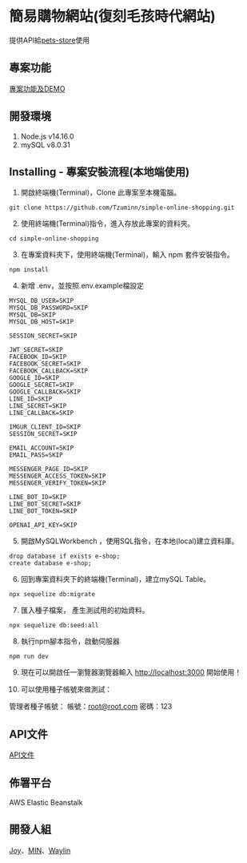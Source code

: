 # 簡易購物網站(復刻毛孩時代網站)
提供API給[pets-store](https://github.com/BearK0515/pets-store)使用

## 專案功能

[專案功能及DEMO](https://github.com/BearK0515/pets-store)

## 開發環境
1. Node.js v14.16.0
2. mySQL v8.0.31

## Installing - 專案安裝流程(本地端使用)

1. 開啟終端機(Terminal)，Clone 此專案至本機電腦。

```
git clone https://github.com/Tzuminn/simple-online-shopping.git
```

2. 使用終端機(Terminal)指令，進入存放此專案的資料夾。

```
cd simple-online-shopping
```

3. 在專案資料夾下，使用終端機(Terminal)，輸入 npm 套件安裝指令。

```
npm install
```

4. 新增 .env，並按照.env.example檔設定

```
MYSQL_DB_USER=SKIP 
MYSQL_DB_PASSWORD=SKIP 
MYSQL_DB=SKIP
MYSQL_DB_HOST=SKIP 

SESSION_SECRET=SKIP

JWT_SECRET=SKIP
FACEBOOK_ID=SKIP
FACEBOOK_SECRET=SKIP
FACEBOOK_CALLBACK=SKIP
GOOGLE_ID=SKIP
GOOGLE_SECRET=SKIP
GOOGLE_CALLBACK=SKIP
LINE_ID=SKIP
LINE_SECRET=SKIP
LINE_CALLBACK=SKIP

IMGUR_CLIENT_ID=SKIP
SESSION_SECRET=SKIP

EMAIL_ACCOUNT=SKIP
EMAIL_PASS=SKIP

MESSENGER_PAGE_ID=SKIP
MESSENGER_ACCESS_TOKEN=SKIP
MESSENGER_VERIFY_TOKEN=SKIP

LINE_BOT_ID=SKIP
LINE_BOT_SECRET=SKIP
LINE_BOT_TOKEN=SKIP

OPENAI_API_KEY=SKIP
```

5. 開啟MySQLWorkbench ，使用SQL指令，在本地(local)建立資料庫。

```
drop database if exists e-shop;
create database e-shop;
```

6. 回到專案資料夾下的終端機(Terminal)，建立mySQL Table。

```
npx sequelize db:migrate
```

7. 匯入種子檔案， 產生測試用的初始資料。

```
npx sequelize db:seed:all
```

8. 執行npm腳本指令，啟動伺服器

```
npm run dev
```

9. 現在可以開啟任一瀏覽器瀏覽器輸入 [http://localhost:3000](http://localhost:3000) 開始使用！

10. 可以使用種子帳號來做測試：

管理者種子帳號：
帳號：root@root.com
密碼：123

## API文件

[API文件](https://bee3048.docs.apiary.io/#reference)

## 佈署平台

AWS Elastic Beanstalk

## 開發人組 

[Joy](https://github.com/JoyWanddrr)、[MIN](https://github.com/Tzuminn)、[Waylin](https://github.com/linway035)
